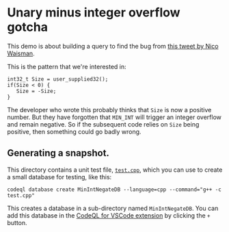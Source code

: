 # Unary minus integer overflow gotcha

This demo is about building a query to find the bug from
[this tweet by Nico Waisman](https://twitter.com/nicowaisman/status/1147178477692608512).

This is the pattern that we're interested in:

```
int32_t Size = user_supplied32();
if(Size < 0) {
   Size = -Size;
}
```

The developer who wrote this probably thinks that `Size` is now a positive number.
But they have forgotten that `MIN_INT` will trigger an integer overflow and remain
negative.
So if the subsequent code relies on `Size` being positive, then something could
go badly wrong.

## Generating a snapshot.

This directory contains a unit test file, [`test.cpp`](test.cpp),
which you can use to create a small database for testing, like this:

```
codeql database create MinIntNegateDB --language=cpp --command="g++ -c test.cpp"
```

This creates a database in a sub-directory named `MinIntNegateDB`.
You can add this database in the
[CodeQL for VSCode extension](https://github.com/github/vscode-codeql)
by clicking the `+` button.
